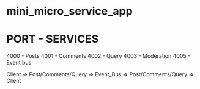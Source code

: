 # mini_micro_service_app

PORT - SERVICES
=================
4000 - Posts
4001 - Comments
4002 - Query
4003 - Moderation
4005 - Event bus


Client => Post/Comments/Query => Event_Bus => Post/Comments/Query => Client